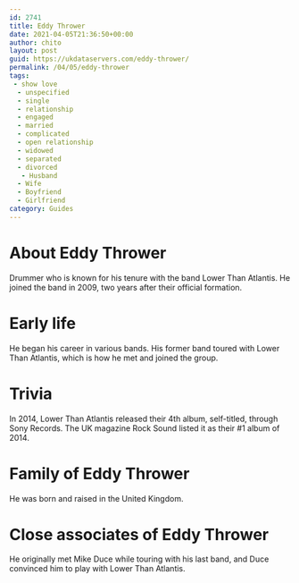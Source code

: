```yaml
---
id: 2741
title: Eddy Thrower
date: 2021-04-05T21:36:50+00:00
author: chito
layout: post
guid: https://ukdataservers.com/eddy-thrower/
permalink: /04/05/eddy-thrower
tags:
 - show love
  - unspecified
  - single
  - relationship
  - engaged
  - married
  - complicated
  - open relationship
  - widowed
  - separated
  - divorced
   - Husband
  - Wife
  - Boyfriend
  - Girlfriend
category: Guides
---
```




  
  
#  About Eddy Thrower
                  
                  
                  
Drummer who is known for his tenure with the band Lower Than Atlantis. He joined the band in 2009, two years after their official formation.
                  
                
                
                
# Early life
                  
                  
                  
He began his career in various bands. His former band toured with Lower Than Atlantis, which is how he met and joined the group.
                  
                
                
                
# Trivia
                  
                  
                  
In 2014, Lower Than Atlantis released their 4th album, self-titled, through Sony Records. The UK magazine Rock Sound listed it as their #1 album of 2014.
                  
                
                
                
# Family of Eddy Thrower
                  
                  
                  
He was born and raised in the United Kingdom.
                  
                
                
                
# Close associates of Eddy Thrower
                  
                  
                  
He originally met Mike Duce while touring with his last band, and Duce convinced him to play with Lower Than Atlantis.
                  
                
              
            
          
          
          
    
    
  

